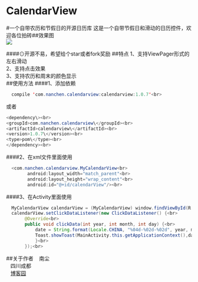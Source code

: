 # CalendarView
#一个自带农历和节假日的开源日历库
这是一个自带节假日和滑动的日历控件，欢迎各位拍砖##效果图<br>
![](https://github.com/nanchen2251/CalendarView/blob/master/GIF.gif)

####⊙开源不易，希望给个star或者fork奖励
##特点
  1、支持ViewPager形式的左右滑动<br>
  2、支持点击效果<br>
  3、支持农历和周末的颜色显示<br>
##使用方法
####1、添加依赖<br>
```java
  compile 'com.nanchen.calendarview:calendarview:1.0.7'<br>
```
  或者<br>
  ```java
  <dependency\><br>
  <groupId>com.nanchen.calendarview\</groupId><br>
  <artifactId>calendarview\</artifactId><br>
  <version>1.0.7\</version><br>
  <type>pom\</type><br>
</dependency><br>
```
####2、在xml文件里面使用<br>
```java
  <com.nanchen.calendarview.MyCalendarView<br>
        android:layout_width="match_parent"<br>
        android:layout_height="wrap_content"<br>
        android:id="@+id/calendarView"/><br>
```
####3、在Activity里面使用<br>
```java
  MyCalendarView calendarView = (MyCalendarView) window.findViewById(R.id.calendarView);<br>
  calendarView.setClickDataListener(new ClickDataListener() {<br>
       @Override<br>
       public void clickData(int year, int month, int day) {<br>
           date = String.format(Locale.CHINA, "%04d-%02d-%02d", year, month, day);<br>
           Toast.showToast(MainActivity.this.getApplicationContext(),date,Toast.LENGTH_SHORT).show();<br>
           }<br>
       });<br>
```
##关于作者
    南尘<br>
    四川成都<br>
    [博客园](http://www.cnblogs.com/liushilin/)
